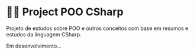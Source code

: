 # 🐱‍💻 Project POO CSharp

Projeto de estudos sobre POO e outros conceitos com base em resumos e estudos da linguagem CSharp.

Em desenvolvimento...
